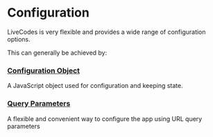 # Configuration

LiveCodes is very flexible and provides a wide range of configuration options.

This can generally be achieved by:

### [Configuration Object](./configuration-object.html.md)

A JavaScript object used for configuration and keeping state.

### [Query Parameters](./query-params.html.md)

A flexible and convenient way to configure the app using URL query parameters